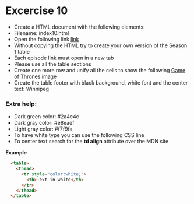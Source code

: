 # Excercise 10

* Create a HTML document with the following elements:
* Filename: index10.html
* Open the following link [link](https://en.wikipedia.org/wiki/List_of_Game_of_Thrones_episodes)
* Without copying the HTML try to create your own version of the Season 1 table
* Each episode link must open in a new tab
* Please use all the table sections
* Create one more row and unify all the cells to show the following [Game of Thrones image](https://www.emp.co.uk/dw/image/v2/BBQV_PRD/on/demandware.static/-/Sites-master-emp/default/dw67b82b09/images/3/4/9/0/349084d-emp.jpg?sfrm=png)
* Create the table footer with black background, white font and the center text: Winnipeg

### Extra help:
* Dark green color: #2a4c4c
* Dark gray color: #e8eaef
* Light gray color: #f7f9fa
* To have white type you can use the following CSS line
* To center text search for the **td align** attribute over the MDN site

**Example**
```html
  <table>
    <thead>
      <tr style="color:white;">
        <th>Text in white</th>
      </tr>
    </thead>
  </table>
```